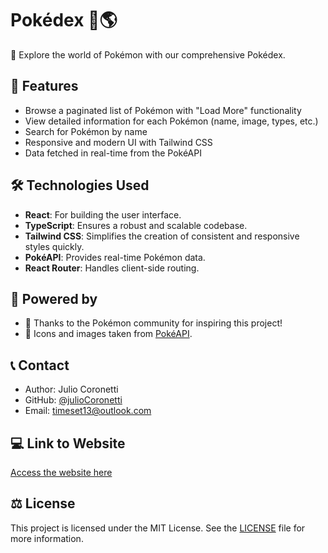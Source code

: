 # Pokédex 🐾🌎

🐾 Explore the world of Pokémon with our comprehensive Pokédex.

## 🌟 Features

- Browse a paginated list of Pokémon with "Load More" functionality
- View detailed information for each Pokémon (name, image, types, etc.)
- Search for Pokémon by name
- Responsive and modern UI with Tailwind CSS
- Data fetched in real-time from the PokéAPI

## 🛠️ Technologies Used

- **React**: For building the user interface.
- **TypeScript**: Ensures a robust and scalable codebase.
- **Tailwind CSS**: Simplifies the creation of consistent and responsive styles quickly.
- **PokéAPI**: Provides real-time Pokémon data.
- **React Router**: Handles client-side routing.

## 🚀 Powered by
- 🐾 Thanks to the Pokémon community for inspiring this project!
- 🎨 Icons and images taken from [PokéAPI](https://pokeapi.co/).

## 📞 Contact
- Author: Julio Coronetti
- GitHub: [@julioCoronetti](https://github.com/julioCoronetti)
- Email: [timeset13@outlook.com](mailto:timeset13@outlook.com)

## 💻 Link to Website

[Access the website here](https://juliocoronetti-pokedex.vercel.app)

## ⚖ License

This project is licensed under the MIT License. See the [LICENSE](https://github.com/julioCoronetti/Pokedex/edit/main/LICENSE) file for more information.
